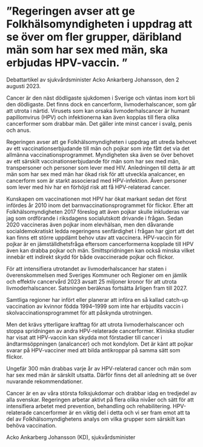 # ”Regeringen avser att ge Folkhälsomyndigheten i uppdrag att se över om fler grupper, däribland män som har sex med män, ska erbjudas HPV-vaccin. ”

Debattartikel av sjukvårdsminister Acko Ankarberg Johansson, den 2 augusti 2023.

Cancer är den näst dödligaste sjukdomen i Sverige och väntas inom kort bli den dödligaste. Det finns dock en cancerform, livmoderhalscancer, som går att utrota i närtid. Virusets som kan orsaka livmoderhalscancer är humant papillomvirus (HPV) och infektionerna kan även kopplas till flera olika cancerformer som drabbar män. Det gäller inte minst cancer i svalg, penis och anus.

Regeringen avser att ge Folkhälsomyndigheten i uppdrag att utreda behovet av ett vaccinationserbjudande till män och pojkar som inte fått det via det allmänna vaccinationsprogrammet. Myndigheten ska även se över behovet av ett särskilt vaccinationserbjudande för män som har sex med män, transpersoner och personer som lever med HIV. Anledningen till detta är att män som har sex med män har ökad risk för att utveckla analcancer, en cancerform som är starkt associerad med HPV-infektion. Även personer som lever med hiv har en förhöjd risk att få HPV-relaterad cancer.

Kunskapen om vaccinationen mot HPV har ökat markant sedan det först infördes år 2010 inom det barnvaccinationsprogrammet för flickor. Efter att Folkhälsomyndigheten 2017 föreslog att även pojkar skulle inkluderas var jag som ordförande i riksdagens socialutskott drivande i frågan. Sedan 2020 vaccineras även pojkar inom elevhälsan, men den dåvarande socialdemokratiskt ledda regeringens senfärdighet i frågan har gjort att det kan finns ett större uppdämt behov utav att vaccinera. HPV-vaccin för pojkar är en jämställdhetsfråga eftersom cancerformerna kopplade till HPV även kan drabba pojkar och män. Smittspridningen kan också minska vilket innebär ett indirekt skydd för både ovaccinerade pojkar och flickor.

För att intensifiera utrotandet av livmoderhalscancer har staten i överenskommelsen med Sveriges Kommuner och Regioner om en jämlik och effektiv cancervård 2023 avsatt 25 miljoner kronor för att utrota livmoderhalscancer. Satsningen beräknas fortsätta årligen fram till 2027.

Samtliga regioner har infört eller planerar att införa en så kallad catch-up vaccination av kvinnor födda 1994–1999 som inte har erbjudits vaccin i skolvaccinationsprogrammet för att påskynda utrotningen.

Men det krävs ytterligare krafttag för att utrota livmoderhalscancer och stoppa spridningen av andra HPV-relaterade cancerformer. Kliniska studier har visat att HPV-vaccin kan skydda mot förstadier till cancer i ändtarmsöppningen (analcancer) och mot kondylom. Det är känt att pojkar svarar på HPV-vacciner med att bilda antikroppar på samma sätt som flickor.

Ungefär 300 män drabbas varje år av HPV-relaterad cancer och män som har sex med män är särskilt utsatta. Därför finns det all anledning att se över nuvarande rekommendationer.

Cancer är en av våra största folksjukdomar och drabbar idag en tredjedel av alla svenskar. Regeringen arbetar aktivt på flera olika nivåer och sätt för att intensifiera arbetet med prevention, behandling och rehabilitering. HPV-relaterade cancerformer är en viktig del i detta och vi ser fram emot att ta del av Folkhälsomyndighetens analys om vilka grupper som särskilt kan behöva vaccination.

Acko Ankarberg Johansson (KD), sjukvårdsminister
